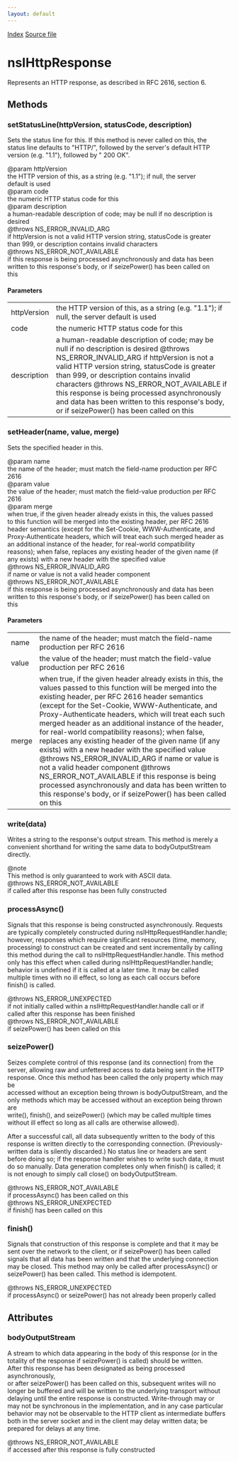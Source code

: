 ```yaml
---
layout: default
---
```

<div id='links'><a href="../index.html">Index</a>
<a href="http://dxr.mozilla.org/mozilla-central/source/netwerk/test/httpserver/nsIHttpServer.idl">Source file</a>
</div>

# nsIHttpResponse #
  
Represents an HTTP response, as described in RFC 2616, section 6.  
  

## Methods ##

### setStatusLine(httpVersion, statusCode, description) ###
  
Sets the status line for this.  If this method is never called on this, the  
status line defaults to "HTTP/", followed by the server's default HTTP  
version (e.g. "1.1"), followed by " 200 OK".  
  
@param httpVersion  
  the HTTP version of this, as a string (e.g. "1.1"); if null, the server  
  default is used  
@param code  
  the numeric HTTP status code for this  
@param description  
  a human-readable description of code; may be null if no description is  
  desired  
@throws NS_ERROR_INVALID_ARG  
  if httpVersion is not a valid HTTP version string, statusCode is greater  
  than 999, or description contains invalid characters  
@throws NS_ERROR_NOT_AVAILABLE  
  if this response is being processed asynchronously and data has been  
  written to this response's body, or if seizePower() has been called on  
  this  
  

#### Parameters ####

<table>

<tr>
<td>httpVersion</td>
<td>  the HTTP version of this, as a string (e.g. "1.1"); if null, the server  
  default is used  
</td>
</tr>

<tr>
<td>code</td>
<td>  the numeric HTTP status code for this  
</td>
</tr>

<tr>
<td>description</td>
<td>  a human-readable description of code; may be null if no description is  
  desired  
@throws NS_ERROR_INVALID_ARG  
  if httpVersion is not a valid HTTP version string, statusCode is greater  
  than 999, or description contains invalid characters  
@throws NS_ERROR_NOT_AVAILABLE  
  if this response is being processed asynchronously and data has been  
  written to this response's body, or if seizePower() has been called on  
  this  
</td>
</tr>

</table>

### setHeader(name, value, merge) ###
  
Sets the specified header in this.  
  
@param name  
  the name of the header; must match the field-name production per RFC 2616  
@param value  
  the value of the header; must match the field-value production per RFC  
  2616  
@param merge  
  when true, if the given header already exists in this, the values passed  
  to this function will be merged into the existing header, per RFC 2616  
  header semantics (except for the Set-Cookie, WWW-Authenticate, and  
  Proxy-Authenticate headers, which will treat each such merged header as  
  an additional instance of the header, for real-world compatibility  
  reasons); when false, replaces any existing header of the given name (if  
  any exists) with a new header with the specified value  
@throws NS_ERROR_INVALID_ARG  
  if name or value is not a valid header component  
@throws NS_ERROR_NOT_AVAILABLE  
  if this response is being processed asynchronously and data has been  
  written to this response's body, or if seizePower() has been called on  
  this  
  

#### Parameters ####

<table>

<tr>
<td>name</td>
<td>  the name of the header; must match the field-name production per RFC 2616  
</td>
</tr>

<tr>
<td>value</td>
<td>  the value of the header; must match the field-value production per RFC  
  2616  
</td>
</tr>

<tr>
<td>merge</td>
<td>  when true, if the given header already exists in this, the values passed  
  to this function will be merged into the existing header, per RFC 2616  
  header semantics (except for the Set-Cookie, WWW-Authenticate, and  
  Proxy-Authenticate headers, which will treat each such merged header as  
  an additional instance of the header, for real-world compatibility  
  reasons); when false, replaces any existing header of the given name (if  
  any exists) with a new header with the specified value  
@throws NS_ERROR_INVALID_ARG  
  if name or value is not a valid header component  
@throws NS_ERROR_NOT_AVAILABLE  
  if this response is being processed asynchronously and data has been  
  written to this response's body, or if seizePower() has been called on  
  this  
</td>
</tr>

</table>

### write(data) ###
  
Writes a string to the response's output stream.  This method is merely a  
convenient shorthand for writing the same data to bodyOutputStream  
directly.  
  
@note  
  This method is only guaranteed to work with ASCII data.  
@throws NS_ERROR_NOT_AVAILABLE  
  if called after this response has been fully constructed  
  

### processAsync() ###
  
Signals that this response is being constructed asynchronously.  Requests  
are typically completely constructed during nsIHttpRequestHandler.handle;  
however, responses which require significant resources (time, memory,  
processing) to construct can be created and sent incrementally by calling  
this method during the call to nsIHttpRequestHandler.handle.  This method  
only has this effect when called during nsIHttpRequestHandler.handle;  
behavior is undefined if it is called at a later time.  It may be called  
multiple times with no ill effect, so long as each call occurs before  
finish() is called.  
  
@throws NS_ERROR_UNEXPECTED  
  if not initially called within a nsIHttpRequestHandler.handle call or if  
  called after this response has been finished  
@throws NS_ERROR_NOT_AVAILABLE  
  if seizePower() has been called on this  
  

### seizePower() ###
  
Seizes complete control of this response (and its connection) from the  
server, allowing raw and unfettered access to data being sent in the HTTP  
response.  Once this method has been called the only property which may be  
accessed without an exception being thrown is bodyOutputStream, and the  
only methods which may be accessed without an exception being thrown are  
write(), finish(), and seizePower() (which may be called multiple times  
without ill effect so long as all calls are otherwise allowed).  
  
After a successful call, all data subsequently written to the body of this  
response is written directly to the corresponding connection.  (Previously-  
written data is silently discarded.)  No status line or headers are sent  
before doing so; if the response handler wishes to write such data, it must  
do so manually.  Data generation completes only when finish() is called; it  
is not enough to simply call close() on bodyOutputStream.  
  
@throws NS_ERROR_NOT_AVAILABLE  
  if processAsync() has been called on this  
@throws NS_ERROR_UNEXPECTED  
  if finish() has been called on this  
  

### finish() ###
  
Signals that construction of this response is complete and that it may be  
sent over the network to the client, or if seizePower() has been called  
signals that all data has been written and that the underlying connection  
may be closed.  This method may only be called after processAsync() or  
seizePower() has been called.  This method is idempotent.  
  
@throws NS_ERROR_UNEXPECTED  
  if processAsync() or seizePower() has not already been properly called  
  

## Attributes ##

### bodyOutputStream ###
  
A stream to which data appearing in the body of this response (or in the  
totality of the response if seizePower() is called) should be written.  
After this response has been designated as being processed asynchronously,  
or after seizePower() has been called on this, subsequent writes will no  
longer be buffered and will be written to the underlying transport without  
delaying until the entire response is constructed.  Write-through may or  
may not be synchronous in the implementation, and in any case particular  
behavior may not be observable to the HTTP client as intermediate buffers  
both in the server socket and in the client may delay written data; be  
prepared for delays at any time.  
  
@throws NS_ERROR_NOT_AVAILABLE  
  if accessed after this response is fully constructed  
  
